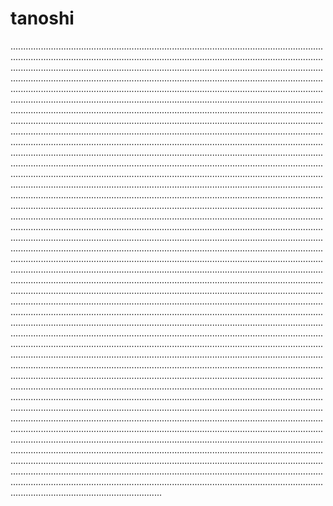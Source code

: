 # tanoshi
....................................................................................................................................................................................................................................................................................................................................................................................................................................................................................................................................................................................................................................................................................................................................................................................................................................................................................................................................................................................................................................................................................................................................................................................................................................................................................................................................................................................................................................................................................................................................................................................................................................................................................................................................................................................................................................................................................................................................................................................................................................................................................................................................................................................................................................................................................................................................................................................................................................................................................................................................................................................................................................................................................................................................................................................................................................................................................................................................................................................................................................................................................................................................................................................................................................................................................................................................................................................................................................................................................................................................................................................................................................................................................................................................................................................................................................................................................................................................................................................................................................................................................................................................................................................................................................................................................................................................................................................................................................................................................................................................................................................................................................................................................................................................................................................................................................................................................................................................................................................................................................................................................................................................................................................................................................................................................................................................................................................................................................................................................
